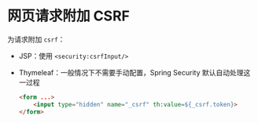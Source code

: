 # 网页请求附加 CSRF

为请求附加 `csrf`：

* JSP：使用 `<security:csrfInput/>`
* Thymeleaf：一般情况下不需要手动配置，Spring Security 默认自动处理这一过程

  ```html
  <form ...>
      <input type="hidden" name="_csrf" th:value=${_csrf.token}>
  </form>
  ```
